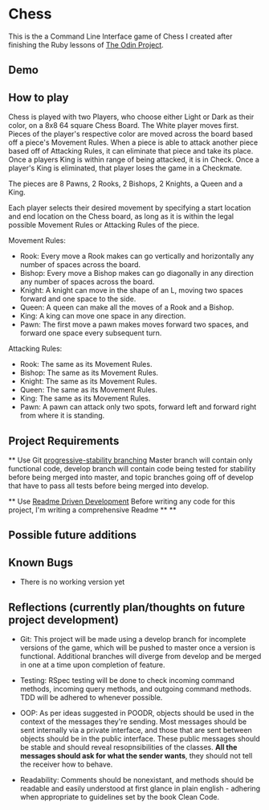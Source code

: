 # Chess

This is the a Command Line Interface game of Chess I created after finishing the Ruby lessons of [The Odin Project](https://www.theodinproject.com/courses/ruby-programming/lessons/ruby-final-project?ref=lnav).

## Demo

## How to play

Chess is played with two Players, who choose either Light or Dark as their color, on a 8x8 64 square Chess Board. The White player moves first. Pieces of the player's respective color are moved across the board based off a piece's Movement Rules. When a piece is able to attack another piece based off of Attacking Rules, it can eliminate that piece and take its place. Once a players King is within range of being attacked, it is in Check. Once a player's King is eliminated, that player loses the game in a Checkmate. 

The pieces are 8 Pawns, 2 Rooks, 2 Bishops, 2 Knights, a Queen and a King.

Each player selects their desired movement by specifying a start location and end location on the Chess board, as long as it is within the legal possible Movement Rules or Attacking Rules of the piece.

Movement Rules:
- Rook: Every move a Rook makes can go vertically and horizontally any number of spaces across the board.
- Bishop: Every move a Bishop makes can go diagonally in any direction any number of spaces across the board. 
- Knight: A knight can move in the shape of an L, moving two spaces forward and one space to the side.
- Queen: A queen can make all the moves of a Rook and a Bishop.
- King: A king can move one space in any direction.
- Pawn: The first move a pawn makes moves forward two spaces, and forward one space every subsequent turn.

Attacking Rules:
- Rook: The same as its Movement Rules.
- Bishop: The same as its Movement Rules.
- Knight: The same as its Movement Rules.
- Queen: The same as its Movement Rules.
- King: The same as its Movement Rules.
- Pawn: A pawn can attack only two spots, forward left and forward right from where it is standing.

## Project Requirements

** Use Git [progressive-stability branching](https://git-scm.com/book/en/v2/Git-Branching-Branching-Workflows)
Master branch will contain only functional code, develop branch will contain code being tested for stability before being merged into master, and topic branches going off of develop that have to pass all tests before being merged into develop. 

** Use [Readme Driven Development](https://tom.preston-werner.com/2010/08/23/readme-driven-development.html)
Before writing any code for this project, I'm writing a comprehensive Readme 
**
**

## Possible future additions

## Known Bugs

* There is no working version yet

## Reflections (currently plan/thoughts on future project development)

* Git: This project will be made using a develop branch for incomplete versions of the game, which will be pushed to master once a version is functional. Additional branches will diverge from develop and be merged in one at a time upon completion of feature.

* Testing: RSpec testing will be done to check incoming command methods, incoming query methods, and outgoing command methods. TDD will be adhered to whenever possible. 

* OOP: As per ideas suggested in POODR, objects should be used in the context of the messages they're sending. Most messages should be sent internally via a private interface, and those that are sent between objects should be in the public interface. These public messages should be stable and should reveal resopnsibilities of the classes. **All the messages should ask for what the sender wants**, they should not tell the receiver how to behave. 

* Readability: Comments should be nonexistant, and methods should be readable and easily understood at first glance in plain english - adhering when appropriate to guidelines set by the book Clean Code.

